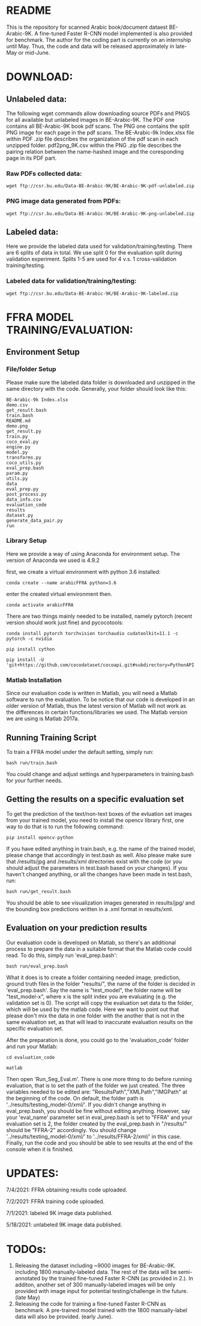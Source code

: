 # README 
This is the repository for scanned Arabic book/document dataest BE-Arabic-9K. A fine-tuned Faster R-CNN model implemented is also provided for benchmark. The author for the coding part is currently on an internship until May. Thus, the code and data will be released approximately in late-May or mid-June.

# DOWNLOAD:
## Unlabeled data: 
The following wget commands allow downloading source PDFs and PNGS for all available but unlabeled images in BE-Arabic-9K. The PDF one contains all BE-Arabic-9K book pdf scans. The PNG one contains the split PNG image for each page in the pdf scans. The BE-Arabic-9k Index.xlsx file within PDF .zip file describes the organization of the pdf scan in each unzipped folder. pdf2png_9K.csv within the PNG .zip file describes the pairing relation between the name-hashed image and the coresponding page in its PDF part.  
### Raw PDFs collected data: 
```
wget ftp://csr.bu.edu/Data-BE-Arabic-9K/BE-Arabic-9K-pdf-unlabeled.zip
```
### PNG image data generated from PDFs: 
```
wget ftp://csr.bu.edu/Data-BE-Arabic-9K/BE-Arabic-9K-png-unlabeled.zip
```
## Labeled data: 
Here we provide the labeled data used for validation/training/testing. There are 6 splits of data in total. We use split 0 for the evaluation split during validation experiment. Splits 1-5 are used for 4 v.s. 1 cross-validation training/testing.
### Labeled data for validation/training/testing: 
```
wget ftp://csr.bu.edu/Data-BE-Arabic-9K/BE-Arabic-9K-labeled.zip
```

# FFRA MODEL TRAINING/EVALUATION:
## Environment Setup
### File/folder Setup
Please make sure the labeled data folder is downloaded and unzipped in the same directory with the code. Generally, your folder should look like this:
```
BE-Arabic-9k Index.xlsx  
demo.csv               
get_result.bash  
train.bash
README.md                
demo.png               
get_result.py    
train.py
coco_eval.py             
engine.py              
model.py         
transforms.py
coco_utils.py            
eval_prep.bash         
param.py         
utils.py
data                     
eval_prep.py           
post_process.py
data_info.csv            
evaluation_code        
results
dataset.py               
generate_data_pair.py  
run
```
### Library Setup
Here we provide a way of using Anaconda for environment setup. The version of Anaconda we used is 4.9.2

first, we create a virtual environment with python 3.6 installed:

```
conda create --name arabicFFRA python=3.6
``` 
enter the created virtual environment then.

```
conda activate arabicFFRA
```
There are two things mainly needed to be installed, namely pytorch (recent version should work just fine) and pycocotools:

```
conda install pytorch torchvision torchaudio cudatoolkit=11.1 -c pytorch -c nvidia

pip install cython

pip install -U 'git+https://github.com/cocodataset/cocoapi.git#subdirectory=PythonAPI'
```
### Matlab Installation
Since our evaluation code is written in Matlab, you will need a Matlab software to run the evaluation. To be notice that our code is developed in an older version of Matlab, thus the latest version of Matlab will not work as the differences in certain functions/libraries we used. The Matlab version we are using is Matlab 2017a.

## Running Training Script
To train a FFRA model under the default setting, simply run:

```
bash run/train.bash
```
You could change and adjust settings and hyperparameters in training.bash for your further needs.

## Getting the results on a specific evaluation set

To get the prediction of the text/non-text boxes of the evluation set images from your trained model, you need to install the opencv library first, one way to do that is to run the following command:

```
pip install opencv-python
```

If you have edited anything in train.bash, e.g. the name of the trained model, please change that accordingly in test.bash as well. Also please make sure that /results/jpg and /results/xml directories exist with the code (or you should adjust the parameters in test.bash based on your changes). If you haven't changed anything, or all the changes have been made in test.bash, run:

```
bash run/get_result.bash
```

You should be able to see visualization images generated in results/jpg/ and the bounding box predictions written in a .xml format in results/xml.

## Evaluation on your prediction results
Our evaluation code is developed on Matlab, so there's an additional process to prepare the data in a suitable format that the Matlab code could read. To do this, simply run 'eval_prep.bash':
```
bash run/eval_prep.bash
```
What it does is to create a folder containing needed image, prediction, ground truth files in the folder "results/", the name of the folder is decided in 'eval_prep.bash'. Say the name is "test_model", the folder name will be "test_model-x", where x is the split index you are evaluating (e.g. the validation set is 0). The script will copy the evaluation set data to the folder, which will be used by the matlab code. Here we want to point out that please don't mix the data in one folder with the another that is not in the same evaluation set, as that will lead to inaccurate evaluation results on the specific evaluation set.

After the preparation is done, you could go to the 'evaluation_code' folder and run your Matlab:
```
cd evaluation_code

matlab
```
Then open 'Run_Seg_Eval.m'. There is one more thing to do before running evaluation, that is to set the path of the folder we just created. The three variables needed to be edited are: "ResultsPath","XMLPath","IMGPath" at the beginning of the code. On default, the folder path is '../results/testing_model-0/xml/'. If you didn't change anything in eval_prep.bash, you should be fine without editing anything. However, say your 'eval_name' parameter set in eval_prep.bash is set to "FFRA" and your evaluation set is 2, the folder created by the eval_prep.bash in "/results/" should be "FFRA-2" accordingly. You should change '../results/testing_model-0/xml/' to '../results/FFRA-2/xml/' in this case. 
Finally, run the code and you should be able to see results at the end of the console when it is finished.

# UPDATES:
7/4/2021: FFRA obtaining results code uploaded.

7/2/2021: FFRA training code uploaded.

7/1/2021: labeled 9K image data published.

5/18/2021: unlabeled 9K image data published.

# TODOs:
1. Releasing the dataset including ~9000 images for BE-Arabic-9K. including 1800 manually-labeled data. The rest of the data will be semi-annotated by the trained fine-tuned Faster R-CNN (as provided in 2.). In additon, another set of 300 manually-labeled images will be only provided with image input for potential testing/challenge in the future. (late May)
2. Releasing the code for training a fine-tuned Faster R-CNN as benchmark. A pre-trained model trained with the 1800 manually-label data will also be provided. (early June).
